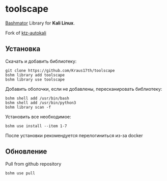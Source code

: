 # toolscape

[Bashmator](https://github.com/vinzekatze/bashmator) Library for __Kali Linux__.

Fork of [ktz-autokali](https://github.com/vinzekatze/ktz-autokali)

## Установка

Скачать и добавить библиотеку:

```
git clone https://github.com/Kraus17th/toolscape
bshm library add toolscape
bshm library use toolscape
```

Добавить оболочки, если не добавлены, пересканировать библиотеку:
```
bshm shell add /usr/bin/bash
bshm shell add /usr/bin/python3
bshm library scan -f
```

Установить все необходимое:
```
bshm use install --item 1-7
```
После установки рекомендуется перелогиниться из-за docker

## Обновление

Pull from github repository
```
bshm use pull
```
